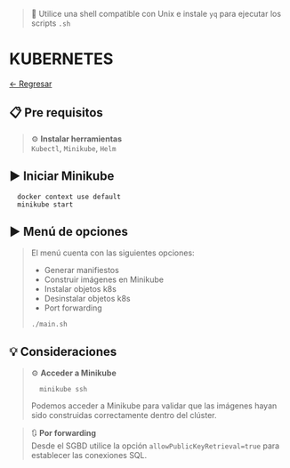 > 📌 Utilice una shell compatible con Unix e instale `yq` para ejecutar los scripts `.sh`

# KUBERNETES

[← Regresar](../../../README.md) <br>

## 📋 Pre requisitos
> ⚙️ **Instalar herramientas**<br>
> `Kubectl`, `Minikube`, `Helm`

## ▶️ Iniciar Minikube
```shell script 
  docker context use default
  minikube start
```

## ▶️ Menú de opciones
> El menú cuenta con las siguientes opciones:
> - Generar manifiestos
> - Construir imágenes en Minikube
> - Instalar objetos k8s
> - Desinstalar objetos k8s
> - Port forwarding
> ```shell script 
> ./main.sh
> ```

## 💡 Consideraciones
> ⚙️ **Acceder a Minikube**<br>
> ```shell
>   minikube ssh
> ```
> Podemos acceder a Minikube para validar que las imágenes hayan sido construidas correctamente dentro del clúster.

> 🔃 **Por forwarding**<br>
> Desde el SGBD utilice la opción `allowPublicKeyRetrieval=true` para establecer las conexiones SQL.